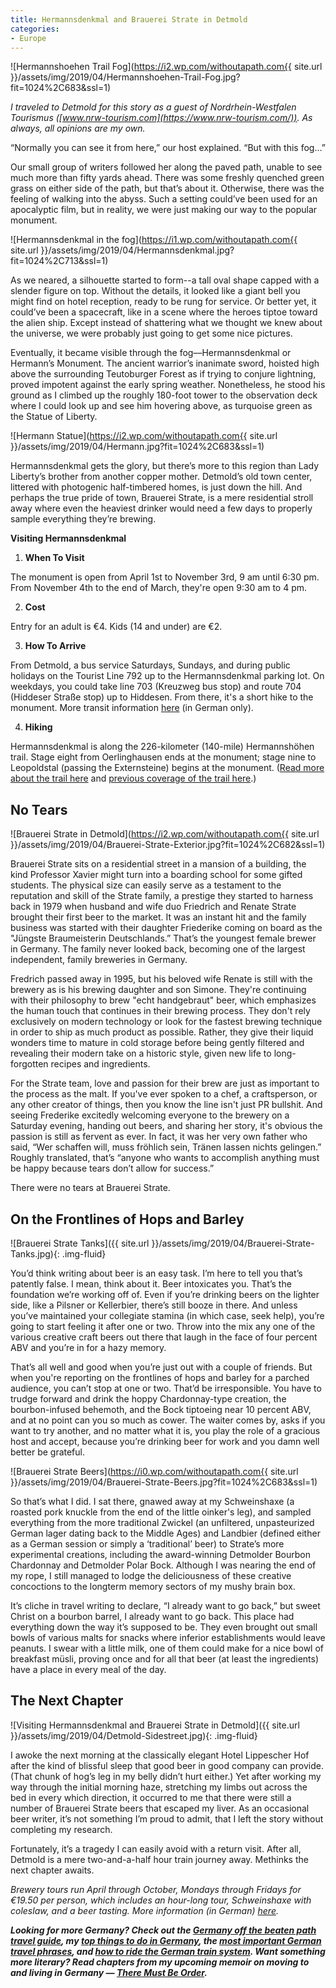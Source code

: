 ```yaml
---
title: Hermannsdenkmal and Brauerei Strate in Detmold
categories:
- Europe
---
```


![Hermannshoehen Trail Fog](https://i2.wp.com/withoutapath.com{{ site.url }}/assets/img/2019/04/Hermannshoehen-Trail-Fog.jpg?fit=1024%2C683&ssl=1)

_I traveled to Detmold for this story as a guest of Nordrhein-Westfalen Tourismus ([www.nrw-tourism.com](https://www.nrw-tourism.com/)). As always, all opinions are my own._

“Normally you can see it from here,” our host explained. “But with this fog…”

Our small group of writers followed her along the paved path, unable to see much more than fifty yards ahead. There was some freshly quenched green grass on either side of the path, but that’s about it. Otherwise, there was the feeling of walking into the abyss. Such a setting could’ve been used for an apocalyptic film, but in reality, we were just making our way to the popular monument.  

<!-- more -->

![Hermannsdenkmal in the fog](https://i1.wp.com/withoutapath.com{{ site.url }}/assets/img/2019/04/Hermannsdenkmal.jpg?fit=1024%2C713&ssl=1)

As we neared, a silhouette started to form--a tall oval shape capped with a slender figure on top. Without the details, it looked like a giant bell you might find on hotel reception, ready to be rung for service. Or better yet, it could’ve been a spacecraft, like in a scene where the heroes tiptoe toward the alien ship. Except instead of shattering what we thought we knew about the universe, we were probably just going to get some nice pictures.  

Eventually, it became visible through the fog––Hermannsdenkmal or Hermann’s Monument. The ancient warrior’s inanimate sword, hoisted high above the surrounding Teutoburger Forest as if trying to conjure lightning, proved impotent against the early spring weather. Nonetheless, he stood his ground as I climbed up the roughly 180-foot tower to the observation deck where I could look up and see him hovering above, as turquoise green as the Statue of Liberty.

![Hermann Statue](https://i2.wp.com/withoutapath.com{{ site.url }}/assets/img/2019/04/Hermann.jpg?fit=1024%2C683&ssl=1)

Hermannsdenkmal gets the glory, but there’s more to this region than Lady Liberty’s brother from another copper mother. Detmold’s old town center, littered with photogenic half-timbered homes, is just down the hill. And perhaps the true pride of town, Brauerei Strate, is a mere residential stroll away where even the heaviest drinker would need a few days to properly sample everything they’re brewing.  

**Visiting Hermannsdenkmal**

  1. **When To Visit**

The monument is open from April 1st to November 3rd, 9 am until 6:30 pm. From November 4th to the end of March, they're open 9:30 am to 4 pm.  

  2. **Cost**

Entry for an adult is €4. Kids (14 and under) are €2.

  3. **How To Arrive**

From Detmold, a bus service Saturdays, Sundays, and during public holidays on the Tourist Line 792 up to the Hermannsdenkmal parking lot. On weekdays, you could take line 703 (Kreuzweg bus stop) and route 704 (Hiddeser Straße stop) up to Hiddesen. From there, it's a short hike to the monument. More transit information [here](http://www.stadtverkehr-detmold.de/) (in German only).

  4. **Hiking**

Hermannsdenkmal is along the 226-kilometer (140-mile) Hermannshöhen trail. Stage eight from Oerlinghausen ends at the monument; stage nine to Leopoldstal (passing the Externsteine) begins at the monument. ([Read more about the trail here](https://hermannshoehen.teutoburgerwald.de/) and [previous coverage of the trail here](https://withoutapath.com/teutoburger-wald-bielefeld/).)

## No Tears

![Brauerei Strate in Detmold](https://i2.wp.com/withoutapath.com{{ site.url }}/assets/img/2019/04/Brauerei-Strate-Exterior.jpg?fit=1024%2C682&ssl=1)

Brauerei Strate sits on a residential street in a mansion of a building, the kind Professor Xavier might turn into a boarding school for some gifted students. The physical size can easily serve as a testament to the reputation and skill of the Strate family, a prestige they started to harness back in 1979 when husband and wife duo Friedrich and Renate Strate brought their first beer to the market. It was an instant hit and the family business was started with their daughter Friederike coming on board as the "Jüngste Braumeisterin Deutschlands.” That’s the youngest female brewer in Germany. The family never looked back, becoming one of the largest independent, family breweries in Germany.

Fredrich passed away in 1995, but his beloved wife Renate is still with the brewery as is his brewing daughter and son Simone. They're continuing with their philosophy to brew "echt handgebraut" beer, which emphasizes the human touch that continues in their brewing process. They don't rely exclusively on modern technology or look for the fastest brewing technique in order to ship as much product as possible. Rather, they give their liquid wonders time to mature in cold storage before being gently filtered and revealing their modern take on a historic style, given new life to long-forgotten recipes and ingredients. 

For the Strate team, love and passion for their brew are just as important to the process as the malt. If you've ever spoken to a chef, a craftsperson, or any other creator of things, then you know the line isn't just PR bullshit. And seeing Frederike excitedly welcoming everyone to the brewery on a Saturday evening, handing out beers, and sharing her story, it's obvious the passion is still as fervent as ever. In fact, it was her very own father who said, “Wer schaffen will, muss fröhlich sein, Tränen lassen nichts gelingen.” Roughly translated, that’s “anyone who wants to accomplish anything must be happy because tears don’t allow for success.” 

There were no tears at Brauerei Strate.

## On the Frontlines of Hops and Barley

![Brauerei Strate Tanks]({{ site.url }}/assets/img/2019/04/Brauerei-Strate-Tanks.jpg){: .img-fluid}

You’d think writing about beer is an easy task. I’m here to tell you that’s patently false. I mean, think about it. Beer intoxicates you. That’s the foundation we’re working off of. Even if you’re drinking beers on the lighter side, like a Pilsner or Kellerbier, there’s still booze in there. And unless you’ve maintained your collegiate stamina (in which case, seek help), you’re going to start feeling it after one or two. Throw into the mix any one of the various creative craft beers out there that laugh in the face of four percent ABV and you’re in for a hazy memory.

That’s all well and good when you’re just out with a couple of friends. But when you're reporting on the frontlines of hops and barley for a parched audience, you can’t stop at one or two. That’d be irresponsible. You have to trudge forward and drink the hoppy Chardonnay-type creation, the bourbon-infused behemoth, and the Bock tiptoeing near 10 percent ABV, and at no point can you so much as cower. The waiter comes by, asks if you want to try another, and no matter what it is, you play the role of a gracious host and accept, because you’re drinking beer for work and you damn well better be grateful.

![Brauerei Strate Beers](https://i0.wp.com/withoutapath.com{{ site.url }}/assets/img/2019/04/Brauerei-Strate-Beers.jpg?fit=1024%2C683&ssl=1)

So that’s what I did. I sat there, gnawed away at my Schweinshaxe (a roasted pork knuckle from the end of the little oinker's leg), and sampled everything from the more traditional Zwickel (an unfiltered, unpasteurized German lager dating back to the Middle Ages) and Landbier (defined either as a German session or simply a ‘traditional’ beer) to Strate’s more experimental creations, including the award-winning Detmolder Bourbon Chardonnay and Detmolder Polar Bock. Although I was nearing the end of my rope, I still managed to lodge the deliciousness of these creative concoctions to the longterm memory sectors of my mushy brain box. 

It’s cliche in travel writing to declare, “I already want to go back,” but sweet Christ on a bourbon barrel, I already want to go back. This place had everything down the way it’s supposed to be. They even brought out small bowls of various malts for snacks where inferior establishments would leave peanuts. I swear with a little milk, one of them could make for a nice bowl of breakfast müsli, proving once and for all that beer (at least the ingredients) have a place in every meal of the day.

## The Next Chapter

![Visiting Hermannsdenkmal and Brauerei Strate in Detmold]({{ site.url }}/assets/img/2019/04/Detmold-Sidestreet.jpg){: .img-fluid}

I awoke the next morning at the classically elegant Hotel Lippescher Hof after the kind of blissful sleep that good beer in good company can provide. (That chunk of hog’s leg in my belly didn’t hurt either.) Yet after working my way through the initial morning haze, stretching my limbs out across the bed in every which direction, it occurred to me that there were still a number of Brauerei Strate beers that escaped my liver. As an occasional beer writer, it’s not something I’m proud to admit, that I left the story without completing my research.

Fortunately, it’s a tragedy I can easily avoid with a return visit. After all, Detmold is a mere two-and-a-half hour train journey away. Methinks the next chapter awaits.

_Brewery tours run April through October, Mondays through Fridays for €19.50 per person, which includes an hour-long tour, Schweinshaxe with coleslaw, and a beer tasting. More information (in German) [here](https://brauerei-strate.de/besichtigung-tasting/)._

_**Looking for more Germany? Check out the [Germany off the beaten path travel guide](https://withoutapath.com/travel-guides/germany/), my [top things to do in Germany](https://withoutapath.com/things-to-do-in-germany/), the [most important German travel phrases](https://withoutapath.com/most-important-german-travel-phrases/), and [how to ride the German train system](https://withoutapath.com/german-train/). Want something more literary? Read chapters from my upcoming memoir on moving to and living in Germany — [There Must Be Order](https://withoutapath.com/category/essays/there-must-be-order/).**_

